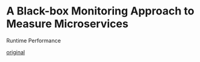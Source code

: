 # A Black-box Monitoring Approach to Measure Microservices
Runtime Performance

[original](https://dl.acm.org/doi/pdf/10.1145/3418899)

